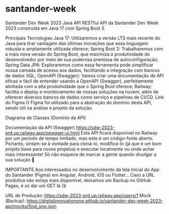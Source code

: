 # santander-week
Santander Dev Week 2023 Java API
RESTful API da Santander Dev Week 2023 construída em Java 17 com Spring Boot 3.

Principais Tecnologias
Java 17: Utilizaremos a versão LTS mais recente do Java para tirar vantagem das últimas inovações que essa linguagem robusta e amplamente utilizada oferece;
Spring Boot 3: Trabalharemos com a mais nova versão do Spring Boot, que maximiza a produtividade do desenvolvedor por meio de sua poderosa premissa de autoconfiguração;
Spring Data JPA: Exploraremos como essa ferramenta pode simplificar nossa camada de acesso aos dados, facilitando a integração com bancos de dados SQL;
OpenAPI (Swagger): Vamos criar uma documentação de API eficaz e fácil de entender usando a OpenAPI (Swagger), perfeitamente alinhada com a alta produtividade que o Spring Boot oferece;
Railway: facilita o deploy e monitoramento de nossas soluções na nuvem, além de oferecer diversos bancos de dados como serviço e pipelines de CI/CD.
Link do Figma
O Figma foi utilizado para a abstração do domínio desta API, sendo útil na análise e projeto da solução.

Diagrama de Classes (Domínio da API)

Documentação da API (Swagger)
https://sdw-2023-prd.up.railway.app/swagger-ui.html
Esta API ficará disponível no Railway por um período de tempo limitado, mas este é um código-fonte aberto. Portanto, sintam-se à vontade para cloná-lo, modificá-lo (já que é um bom projeto base para novos projetos) e executar localmente ou onde achar mais interessante! Só não esquece de marcar a gente quando divulgar a sua solução 🥰

IMPORTANTE
Aos interessados no desenvolvimento da tela inicial do App do Santander (Figma) em Angular, Android, iOS ou Flutter... Caso a URL produtiva não esteja mais disponível, deixamos um Backup no GitHub Pages, é só dar um GET lá 😘

URL de Produção: https://sdw-2023-prd.up.railway.app/users/1
Mock (Backup): https://digitalinnovationone.github.io/santander-dev-week-2023-api/mocks/find_one.json
